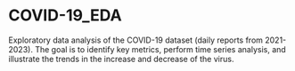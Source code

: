 # COVID-19_EDA
Exploratory data analysis of the COVID-19 dataset (daily reports from 2021-2023). The goal is to identify key metrics, perform time series analysis, and illustrate the trends in the increase and decrease of the virus.
